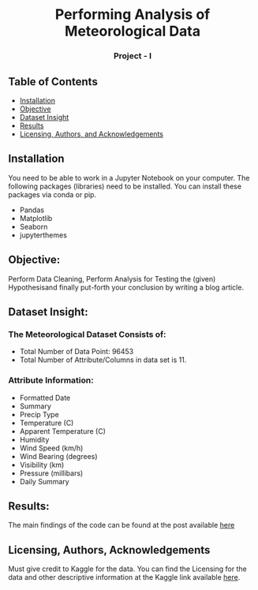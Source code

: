 <h1 align="center">Performing Analysis of Meteorological Data</h1>
<h3 align="center">Project - I</h3> 

## Table of Contents
- [Installation](#installation)
- [Objective](#obj)
- [Dataset Insight](#di)
- [Results](#results)
- [Licensing, Authors, and Acknowledgements](#licensing)


## Installation <a name="installation"></a>
You need to be able to work in a Jupyter Notebook on your computer. The following packages (libraries) need to be installed. You can install these packages via conda or pip.

- Pandas
- Matplotlib
- Seaborn
- jupyterthemes

## Objective: <a name="obj"></a>
Perform Data Cleaning, Perform Analysis for Testing the (given) Hypothesisand finally put-forth your conclusion by writing a blog article.

## Dataset Insight: <a name="di"></a>

### The Meteorological Dataset Consists of:

* Total Number of Data Point: 96453
* Total Number of Attribute/Columns in data set is 11.


### Attribute Information:

* Formatted Date
* Summary
* Precip Type
* Temperature (C)
* Apparent Temperature (C)
* Humidity
* Wind Speed (km/h)
* Wind Bearing (degrees)
* Visibility (km)
* Pressure (millibars)
* Daily Summary

## Results: <a name="results"></a>
The main findings of the code can be found at the post available [here](https://betu-abhishek20182.medium.com/performing-analysis-of-meteorological-data-c4db81e25ee2)

## Licensing, Authors, Acknowledgements<a name="licensing"></a>
Must give credit to Kaggle for the data. You can find the Licensing for the data and other descriptive information at the Kaggle link available [here](https://www.kaggle.com/muthuj7/weather-dataset).

